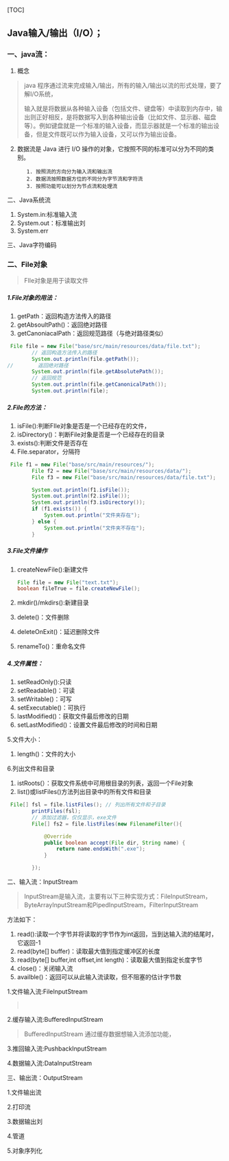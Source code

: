 [TOC]

## Java输入/输出（I/O）；

### 一、java流：

1. 概念

> java 程序通过流来完成输入/输出，所有的输入/输出以流的形式处理，要了解I/O系统，
>
> 输入就是将数据从各种输入设备（包括文件、键盘等）中读取到内存中，输出则正好相反，是将数据写入到各种输出设备（比如文件、显示器、磁盘等）。例如键盘就是一个标准的输入设备，而显示器就是一个标准的输出设备，但是文件既可以作为输入设备，又可以作为输出设备。

  2. 数据流是 Java 进行 I/O 操作的对象，它按照不同的标准可以分为不同的类别。

       		1. 按照流的方向分为输入流和输出流
       		2. 数据流按照数据方位的不同分为字节流和字符流
       		3. 按照功能可以划分为节点流和处理流

     

二、Java系统流

1. System.in:标准输入流
2. System.out：标准输出刘
3. System.err

三、Java字符编码



### 二、File对象

> FIle对象是用于读取文件

##### 1.File对象的用法：

1. getPath：返回构造方法传入的路径
2. getAbsoultPath()：返回绝对路径
3. getCanoniacalPath：返回规范路径（与绝对路径类似）

```java
 File file = new File("base/src/main/resources/data/file.txt");
        // 返回构造方法传入的路径
        System.out.println(file.getPath());
//        返回绝对路径
        System.out.println(file.getAbsolutePath());
        // 返回规范
        System.out.println(file.getCanonicalPath());
        System.out.println(file);
```

##### 2.File的方法：

1. isFile():判断FIle对象是否是一个已经存在的文件，
2. isDirectory()：判断File对象是否是一个已经存在的目录
3. exists():判断文件是否存在
4. File.separator，分隔符

```java
 File f1 = new File("base/src/main/resources/");
        File f2 = new File("base/src/main/resources/data/");
        File f3 = new File("base/src/main/resources/data/file.txt");

        System.out.println(f1.isFile());
        System.out.println(f2.isFile());
        System.out.println(f3.isDirectory());
        if (f1.exists()) {
            System.out.println("文件夹存在");
        } else {
            System.out.println("文件夹不存在");
        }

```

##### 3.File文件操作

1. createNewFile():新建文件

   ```java
   File file = new File("text.txt");
   boolean fileTrue = file.createNewFile();
   ```

2. mkdir()/mkdirs():新建目录

3. delete()：文件删除

4. deleteOnExit()：延迟删除文件

5. renameTo()：重命名文件

##### 4.文件属性：

1. setReadOnly():只读
2. setReadable()：可读
3. setWritable()：可写
4. setExecutable()：可执行
5. lastModified()：获取文件最后修改的日期
6. setLastModified()：设置文件最后修改的时间和日期

5.文件大小：

1. length()：文件的大小

6.列出文件和目录

1. istRoots(）：获取文件系统中可用根目录的列表，返回一个File对象
2. list()或listFiles()方法列出目录中的所有文件和目录

```java
 File[] fsl = file.listFiles(); // 列出所有文件和子目录
        printFiles(fsl);
        // 添加过滤器，仅仅显示，exe文件
        File[] fs2 = file.listFiles(new FilenameFilter(){

            @Override
            public boolean accept(File dir, String name) {
                return name.endsWith(".exe");
            }

        });
```

二、输入流：InputStream

> InputStream是输入流，主要有以下三种实现方式：FileInputStream，ByteArrayInputStream和PipedInputStream，FilterInputStream

方法如下：

1. read():读取一个字节并将读取的字节作为int返回，当到达输入流的结尾时，它返回-1
2. read(byte[] buffer)：读取最大值到指定缓冲区的长度
3. read(byte[] buffer,int offset,int length)：读取最大值到指定长度字节
4. close()：关闭输入流
5. availble()：返回可以从此输入流读取，但不阻塞的估计字节数

1.文件输入流:FileInputStream

> ​	

2.缓存输入流:BufferedInputStream

> BufferedInputStream 通过缓存数据想输入流添加功能，

3.推回输入流:PushbackInputStream

4.数据输入流:DataInputStream

三、输出流：OutputStream

1.文件输出流

2.打印流

3.数据输出刘

4.管道

5.对象序列化



